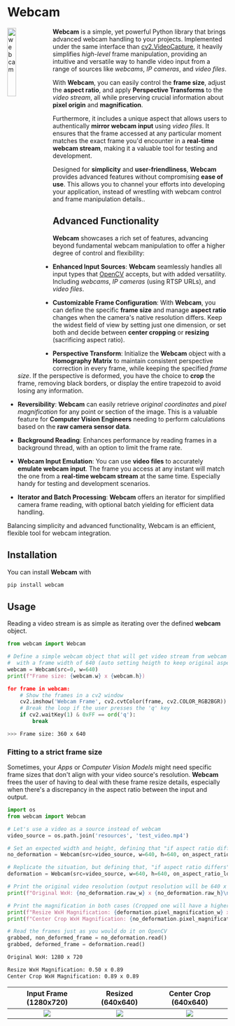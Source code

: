 # Webcam
<img alt="webcam" title="webcam" src="https://raw.githubusercontent.com/Eric-Canas/webcam/main/resources/logo.png" width="20%" align="left"> **Webcam** is a simple, yet powerful Python library that brings advanced webcam handling to your projects. Implemented under the same interface than [cv2.VideoCapture](https://docs.opencv.org/3.4/d8/dfe/classcv_1_1VideoCapture.html#a57c0e81e83e60f36c83027dc2a188e80), it heavily simplifies _high-level_ frame manipulation, providing an intuitive and versatile way to handle video input from a range of sources like _webcams_, _IP cameras_, and _video files_.

With **Webcam**, you can easily control the **frame size**, adjust the **aspect ratio**, and apply **Perspective Transforms** to the _video stream_, all while preserving crucial information about **pixel origin** and **magnification**.

Furthermore, it includes a unique aspect that allows users to authentically **mirror webcam input** using _video files_. It ensures that the frame accessed at any particular moment matches the exact frame you'd encounter in a **real-time webcam stream**, making it a valuable tool for testing and development.

Designed for **simplicity** and **user-friendliness**, **Webcam** provides advanced features without compromising **ease of use**. This allows you to channel your efforts into developing your application, instead of wrestling with webcam control and frame manipulation details..

## Advanced Functionality
**Webcam** showcases a rich set of features, advancing beyond fundamental webcam manipulation to offer a higher degree of control and flexibility:

- **Enhanced Input Sources**: **Webcam** seamlessly handles all input types that [OpenCV](https://docs.opencv.org/3.4/d8/dfe/classcv_1_1VideoCapture.html#a949d90b766ba42a6a93fe23a67785951) accepts, but with added versatility. Including _webcams_, _IP cameras_ (using RTSP URLs), and _video files_.

- **Customizable Frame Configuration**: With **Webcam**, you can define the specific **frame size** and manage **aspect ratio** changes when the camera's native resolution differs. Keep the widest field of view by setting just one dimension, or set both and decide between **center cropping** or **resizing** (sacrificing aspect ratio).

- **Perspective Transform**: Initialize the **Webcam** object with a **Homography Matrix** to maintain consistent perspective correction in every frame, while keeping the specified _frame size_.  If the perspective is deformed, you have the choice to **crop** the frame, removing black borders, or display the entire trapezoid to avoid losing any information.

- **Reversibility**: **Webcam** can easily retrieve _original coordinates_ and _pixel magnification_ for any point or section of the image. This is a valuable feature for **Computer Vision Engineers** needing to perform calculations based on the **raw camera sensor data**.

- **Background Reading**: Enhances performance by reading frames in a background thread, with an option to limit the frame rate.

- **Webcam Input Emulation**: You can use **video files** to accurately **emulate webcam input**. The frame you access at any instant will match the one from a **real-time webcam stream** at the same time. Especially handy for testing and development scenarios.

- **Iterator and Batch Processing**: **Webcam** offers an iterator for simplified camera frame reading, with optional batch yielding for efficient data handling.

Balancing simplicity and advanced functionality, Webcam is an efficient, flexible tool for webcam integration.


## Installation

You can install **Webcam** with

```bash
pip install webcam
```

## Usage

Reading a video stream is as simple as iterating over the defined **webcam** object.

```python
from webcam import Webcam

# Define a simple webcam object that will get video stream from webcam (src=0),
#  with a frame width of 640 (auto setting heigth to keep original aspect ratio)
webcam = Webcam(src=0, w=640)
print(f"Frame size: {webcam.w} x {webcam.h})

for frame in webcam:
    # Show the frames in a cv2 window
    cv2.imshow('Webcam Frame', cv2.cvtColor(frame, cv2.COLOR_RGB2BGR))
    # Break the loop if the user presses the 'q' key
    if cv2.waitKey(1) & 0xFF == ord('q'):
        break
```
```bash
>>> Frame size: 360 x 640
```

### Fitting to a strict frame size

Sometimes, your _Apps_ or _Computer Vision Models_ might need specific frame sizes that don't align with your video source's resolution. **Webcam** frees the user of having to deal with these frame resize details, especially when there's a discrepancy in the aspect ratio between the input and output.

```python
import os
from webcam import Webcam

# Let's use a video as a source instead of webcam
video_source = os.path.join('resources', 'test_video.mp4')

# Set an expected width and height, defining that "if aspect ratio differs", center crop the image.
no_deformation = Webcam(src=video_source, w=640, h=640, on_aspect_ratio_lost='crop')

# Replicate the situation, but defining that, "if aspect ratio differs", resize it, accepting the produced deformation.
deformation = Webcam(src=video_source, w=640, h=640, on_aspect_ratio_lost='resize')

# Print the original video resolution (output resolution will be 640 x 640 as specified)
print(f"Original WxH: {no_deformation.raw_w} x {no_deformation.raw_h}\n")

# Print the magnification in both cases (Cropped one will have a higher magnification on the input's shortest axis)
print(f"Resize WxH Magnification: {deformation.pixel_magnification_w} x {deformation.pixel_magnification_h}")
print(f"Center Crop WxH Magnification: {no_deformation.pixel_magnification_w} x {no_deformation.pixel_magnification_h}")

# Read the frames just as you would do it on OpenCV
grabbed, non_deformed_frame = no_deformation.read()
grabbed, deformed_frame = deformation.read()
```

```bash
Original WxH: 1280 x 720

Resize WxH Magnification: 0.50 x 0.89
Center Crop WxH Magnification: 0.89 x 0.89
```


| Input Frame (1280x720) | Resized (640x640) | Center Crop (640x640) |
|:-------------------------:|:-------------------------:|:-------------------------:|
| ![](https://raw.githubusercontent.com/Eric-Canas/webcam/main/resources/usage_examples/base_frame.png) |  ![](https://raw.githubusercontent.com/Eric-Canas/webcam/main/resources/usage_examples/resized_frame.png) | ![](https://raw.githubusercontent.com/Eric-Canas/webcam/main/resources/usage_examples/center_crop_frame.png) |

